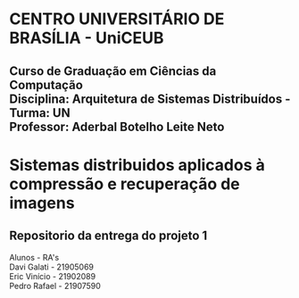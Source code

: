 <h1>CENTRO UNIVERSITÁRIO DE BRASÍLIA - UniCEUB<br></h1>
<h2>Curso de Graduação em Ciências da Computação<br>
Disciplina: Arquitetura de Sistemas Distribuídos - Turma: UN<br>
Professor: Aderbal Botelho Leite Neto<br></h2>


<h1>Sistemas distribuidos aplicados à compressão e recuperação de imagens</h1>
 
 <h2>Repositorio da entrega do projeto 1 </h2>

 Alunos        -    RA's<br>
 Davi Galati - 21905069<br>
 Eric Vinício - 21902089<br>
 Pedro Rafael - 21907590